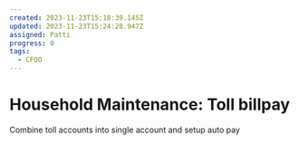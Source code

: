 ```yaml
---
created: 2023-11-23T15:18:39.145Z
updated: 2023-11-23T15:24:28.947Z
assigned: Patti
progress: 0
tags:
  - CFOO
---
```


# Household  Maintenance: Toll billpay

Combine toll accounts into single account and setup auto pay
